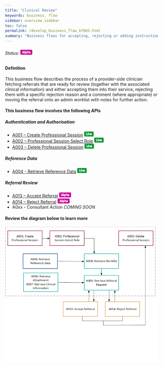 ```yaml
---
title: "Clinical Review"
keywords: business, flow
sidebar: overview_sidebar
toc: false
permalink: /develop_business_flow_bf003.html
summary: "Business flows for accepting, rejecting or adding instructions for further action"
---
```


###### Status: ![Alpha](images/icons/api_alpha.png)

#### Definition

This business flow describes the process of a provider-side clinician fetching referrals that are ready for review (together with the associated clinical information) and either accepting them into their service, rejecting them with a specific rejection reason and a comment (where appropriate) or moving the referral onto an admin worklist with notes for further action.


#### This business flow involves the following APIs

##### Authentication and Authorisation
* [A001 – Create Professional Session](explore_endpoint_a001.html) ![Live](images/icons/api_live.png)
* [A002 – Professional Session Select Role](explore_endpoint_a002.html) ![Live](images/icons/api_live.png)
* [A003 – Delete Professional Session](explore_endpoint_a003.html) ![Live](images/icons/api_live.png)

##### Reference Data
* [A004 - Retrieve Reference Data](explore_endpoint_a004.html) ![Live](images/icons/api_live.png)

##### Referral Review
* [A013 – Accept Referral](explore_endpoint_a013.html) ![Alpha](images/icons/api_alpha.png)
* [A014 – Reject Referral](explore_endpoint_a014.html) ![Alpha](images/icons/api_alpha.png)
* A0xx - Consultant Action *COMING SOON*

#### Review the diagram below to learn more

![Clinical Review](images/develop/BF003-ClinicalTriage.png)
